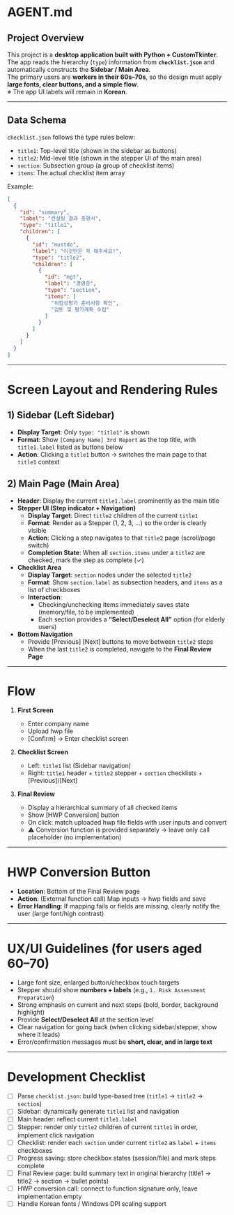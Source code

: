 # AGENT.md

## Project Overview
This project is a **desktop application built with Python + CustomTkinter**.  
The app reads the hierarchy (`type`) information from **`checklist.json`** and automatically constructs the **Sidebar / Main Area**.  
The primary users are **workers in their 60s–70s**, so the design must apply **large fonts, clear buttons, and a simple flow**.  
※ The app UI labels will remain in **Korean**.

---

## Data Schema
`checklist.json` follows the type rules below:

- `title1`: Top-level title (shown in the sidebar as buttons)  
- `title2`: Mid-level title (shown in the stepper UI of the main area)  
- `section`: Subsection group (a group of checklist items)  
- `items`: The actual checklist item array  

Example:
```json
[
  {
    "id": "summary",
    "label": "컨설팅 결과 총평서",
    "type": "title1",
    "children": [
      {
        "id": "mustdo",
        "label": "이것만은 꼭 해주세요!",
        "type": "title2",
        "children": [
          {
            "id": "mgt",
            "label": "경영층",
            "type": "section",
            "items": [
              "위험성평가 준비사항 확인",
              "검토 및 평가계획 수립"
            ]
          }
        ]
      }
    ]
  }
]
```

___

# Screen Layout and Rendering Rules

## 1) Sidebar (Left Sidebar)
- **Display Target**: Only `type: "title1"` is shown  
- **Format**: Show `[Company Name] 3rd Report` as the top title, with `title1.label` listed as buttons below  
- **Action**: Clicking a `title1` button → switches the main page to that `title1` context  

## 2) Main Page (Main Area)
- **Header**: Display the current `title1.label` prominently as the main title  
- **Stepper UI (Step indicator + Navigation)**  
  - **Display Target**: Direct `title2` children of the current `title1`  
  - **Format**: Render as a Stepper (1, 2, 3, …) so the order is clearly visible  
  - **Action**: Clicking a step navigates to that `title2` page (scroll/page switch)  
  - **Completion State**: When all `section.items` under a `title2` are checked, mark the step as complete (✓)  
- **Checklist Area**  
  - **Display Target**: `section` nodes under the selected `title2`  
  - **Format**: Show `section.label` as subsection headers, and `items` as a list of checkboxes  
  - **Interaction**:  
    - Checking/unchecking items immediately saves state (memory/file, to be implemented)  
    - Each section provides a **“Select/Deselect All”** option (for elderly users)  
- **Bottom Navigation**  
  - Provide [Previous] [Next] buttons to move between `title2` steps  
  - When the last `title2` is completed, navigate to the **Final Review Page**  

---

# Flow

1. **First Screen**
   - Enter company name  
   - Upload hwp file  
   - [Confirm] → Enter checklist screen  

2. **Checklist Screen**
   - Left: `title1` list (Sidebar navigation)  
   - Right: `title1` header + `title2` stepper + `section` checklists + [Previous]/[Next]  

3. **Final Review**
   - Display a hierarchical summary of all checked items  
   - Show [HWP Conversion] button  
   - On click: match uploaded hwp file fields with user inputs and convert  
   - ⚠️ Conversion function is provided separately → leave only call placeholder (no implementation)  

---

# HWP Conversion Button
- **Location**: Bottom of the Final Review page  
- **Action**: (External function call) Map inputs → hwp fields and save  
- **Error Handling**: If mapping fails or fields are missing, clearly notify the user (large font/high contrast)  

---

# UX/UI Guidelines (for users aged 60–70)
- Large font size, enlarged button/checkbox touch targets  
- Stepper should show **numbers + labels** (e.g., `1. Risk Assessment Preparation`)  
- Strong emphasis on current and next steps (bold, border, background highlight)  
- Provide **Select/Deselect All** at the section level  
- Clear navigation for going back (when clicking sidebar/stepper, show where it leads)  
- Error/confirmation messages must be **short, clear, and in large text**  

---

# Development Checklist
- [ ] Parse `checklist.json`: build type-based tree (`title1` → `title2` → `section`)  
- [ ] Sidebar: dynamically generate `title1` list and navigation  
- [ ] Main header: reflect current `title1.label`  
- [ ] Stepper: render only `title2` children of current `title1` in order, implement click navigation  
- [ ] Checklist: render each `section` under current `title2` as `label` + `items` checkboxes  
- [ ] Progress saving: store checkbox states (session/file) and mark steps complete  
- [ ] Final Review page: build summary text in original hierarchy (title1 → title2 → section → bullet points)  
- [ ] HWP conversion call: connect to function signature only, leave implementation empty  
- [ ] Handle Korean fonts / Windows DPI scaling support  